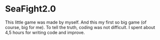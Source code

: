 # SeaFight2.0
This little game was made by myself. And this my first so big game (of course, big for me).
To tell the truth, coding was not difficult. I spent about 4,5 hours for writing code and improve.
